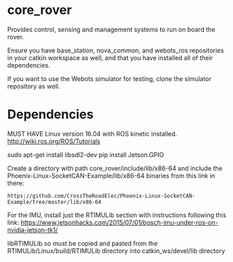 # core_rover
Provides control, sensing and management systems to run on board the rover.

Ensure you have base_station, nova_common, and webots_ros repositories in your catkin workspace as well, and that you have installed all of their dependencies.

If you want to use the Webots simulator for testing, clone the simulator repository as well.

# Dependencies

MUST HAVE Linux version 16.04 with ROS kinetic installed.
http://wiki.ros.org/ROS/Tutorials

sudo apt-get install libsdl2-dev
pip install Jetson.GPIO

Create a directory with path core_rover/include/lib/x86-64 and include the Phoenix-Linux-SocketCAN-Example/lib/x86-64 binaries from this link in there:
```
https://github.com/CrossTheRoadElec/Phoenix-Linux-SocketCAN-Example/tree/master/lib/x86-64
```
For the IMU, install just the RTIMULib section with instructions following this link: 
https://www.jetsonhacks.com/2015/07/01/bosch-imu-under-ros-on-nvidia-jetson-tk1/

libRTIMULib.so must be copied and pasted from the RTIMULib/Linux/build/RTIMULib directory into catkin_ws/devel/lib directory


